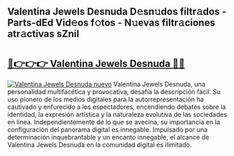 ## Valentina Jewels Desnuda D𝚎sn𝚞dos filtr𝚊dos - Parts-dEd Vid𝚎os f𝚘tos - N𝚞evas filtr𝚊ciones atr𝚊ctivas sZniI

# <h2><a href="http://mb9bzx.tromn.icu/?c=Valentina+Jewels+Desnuda">🔗👉👉👉 Valentina Jewels Desnuda 🔗🔗</a></h2>

[![Valentina Jewels Desnuda nuevo](https://i.imgur.com/pEAQMta.gif)](http://mb9bzx.tromn.icu/?c=Valentina+Jewels+Desnuda)
Valentina Jewels Desnuda, una personalidad multifacética y provocativa, desafía la descripción fácil. Su uso pionero de los medios digitales para la autorrepresentación ha cautivado y enfurecido a los espectadores, encendiendo debates sobre la identidad, la expresión artística y la naturaleza evolutiva de las sociedades en línea. Independientemente de lo que se avecina, su importancia en la configuración del panorama digital es innegable. Impulsado por una determinación inquebrantable y un encanto innegable, el alcance de Valentina Jewels Desnuda en la comunidad digital es ilimitado.
